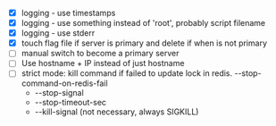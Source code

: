 * [x] logging - use timestamps
* [x] logging - use something instead of 'root', probably script filename
* [x] logging - use stderr
* [x] touch flag file if server is primary and delete if when is not primary
* [ ] manual switch to become a primary server
* [ ] Use hostname + IP instead of just hostname
* [ ] strict mode: kill command if failed to update lock in redis. --stop-command-on-redis-fail
  * --stop-signal
  * --stop-timeout-sec
  * --kill-signal (not necessary, always SIGKILL)
